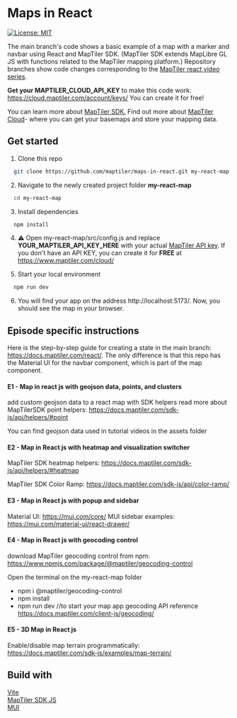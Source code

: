# Maps in React

[![License: MIT](https://img.shields.io/badge/License-MIT-yellow.svg)](https://opensource.org/licenses/MIT)

The main branch's code shows a basic example of a map with a marker and navbar using React and MapTiler SDK. (MapTiler SDK extends MapLibre GL JS with functions related to the MapTiler mapping platform.)
Repository branches show code changes corresponding to the [MapTiler react video series]().

**Get your MAPTILER_CLOUD_API_KEY** to make this code work: https://cloud.maptiler.com/account/keys/ You can create it for free!

You can learn more about [MapTiler SDK.](https://docs.maptiler.com/sdk-js/)
Find out more about [MapTiler Cloud](https://www.maptiler.com/cloud/)- where you can get your basemaps and store your mapping data.

## Get started

1. Clone this repo

```sh
  git clone https://github.com/maptiler/maps-in-react.git my-react-map
```

2. Navigate to the newly created project folder **my-react-map**

```sh
  cd my-react-map
```

3. Install dependencies

```sh
  npm install
```

4. :warning: Open my-react-map/src/config.js and replace **YOUR_MAPTILER_API_KEY_HERE** with your actual [MapTiler API key](https://cloud.maptiler.com/account/keys/).
   If you don't have an API KEY, you can create it for **FREE** at https://www.maptiler.com/cloud/

5. Start your local environment

```sh
  npm run dev
```

6. You will find your app on the address http://localhost:5173/.
   Now, you should see the map in your browser.

## Episode specific instructions

Here is the step-by-step guide for creating a state in the main branch: https://docs.maptiler.com/react/. The only difference is that this repo has the Material UI for the navbar component, which is part of the map component.

#### E1 - Map in react js with geojson data, points, and clusters

add custom geojson data to a react map with SDK helpers
read more about MapTilerSDK point helpers: https://docs.maptiler.com/sdk-js/api/helpers/#point

You can find geojson data used in tutorial videos in the assets folder

#### E2 - Map in React js with heatmap and visualization switcher

MapTiler SDK heatmap helpers: https://docs.maptiler.com/sdk-js/api/helpers/#heatmap

MapTiler SDK Color Ramp: https://docs.maptiler.com/sdk-js/api/color-ramp/

#### E3 - Map in React js with popup and sidebar

Material UI: https://mui.com/core/
MUI sidebar examples: https://mui.com/material-ui/react-drawer/

#### E4 - Map in React js with geocoding control

download MapTiler geocoding control from npm: https://www.npmjs.com/package/@maptiler/geocoding-control

Open the terminal on the my-react-map folder

- npm i @maptiler/geocoding-control
- npm install
- npm run dev //to start your map app
  geocoding API reference https://docs.maptiler.com/client-js/geocoding/

#### E5 - 3D Map in React js

Enable/disable map terrain programmatically: https://docs.maptiler.com/sdk-js/examples/map-terrain/

## Build with

[Vite](https://vitejs.dev/guide/#scaffolding-your-first-vite-project)  
[MapTiler SDK JS](https://docs.maptiler.com/sdk-js/)  
[MUI](https://mui.com/material-ui/)
